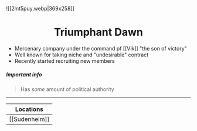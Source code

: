 ![[2lnt5puy.webp|369x258]]
# <center>Triumphant Dawn</center>
- Mercenary company under the command pf [[Vik]] "the son of victory"
- Well known for taking niche and "undesirable" contract
- Recently started recruiting new members
##### Important info 
> Has *some* amount of political authority


---

| Locations     |
| ------------- |
| [[Sudenheim]] |
